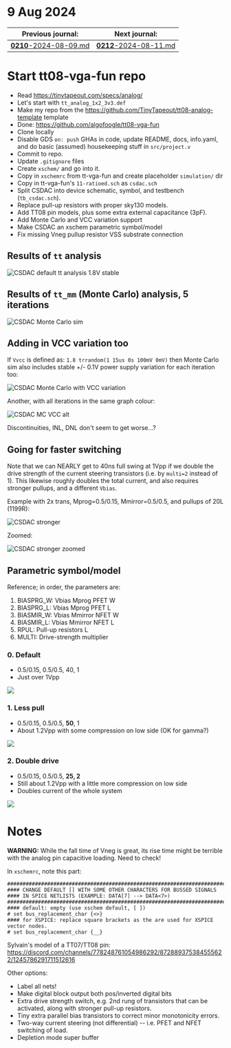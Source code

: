 # 9 Aug 2024

| Previous journal: | Next journal: |
|-|-|
| [**0210**-2024-08-09.md](./0210-2024-08-09.md) | [**0212**-2024-08-11.md](./0212-2024-08-11.md) |

# Start tt08-vga-fun repo

*   Read https://tinytapeout.com/specs/analog/
*   Let's start with `tt_analog_1x2_3v3.def`
*   Make my repo from the https://github.com/TinyTapeout/tt08-analog-template template
*   Done: https://github.com/algofoogle/tt08-vga-fun
*   Clone locally
*   Disable GDS `on: push` GHAs in code, update README, docs, info.yaml, and do basic (assumed) housekeeping stuff in `src/project.v`
*   Commit to repo.
*   Update `.gitignore` files
*   Create `xschem/` and go into it.
*   Copy in `xschemrc` from tt-vga-fun and create placeholder `simulation/` dir
*   Copy in tt-vga-fun's `11-ratioed.sch` as `csdac.sch`
*   Split CSDAC into device schematic, symbol, and testbench (`tb_csdac.sch`).
*   Replace pull-up resistors with proper sky130 models.
*   Add TT08 pin models, plus some extra external capacitance (3pF).
*   Add Monte Carlo and VCC variation support
*   Make CSDAC an xschem parametric symbol/model
*   Fix missing Vneg pullup resistor VSS substrate connection

## Results of `tt` analysis

![CSDAC default tt analysis 1.8V stable](i/0211-csdac.png)


## Results of `tt_mm` (Monte Carlo) analysis, 5 iterations

![CSDAC Monte Carlo sim](i/0211-csdac-mc.png)


## Adding in VCC variation too

If `Vvcc` is defined as: `1.8 trrandom(1 15us 0s 100mV 0mV)` then Monte Carlo sim also includes stable +/- 0.1V power supply variation for each iteration too:

![CSDAC Monte Carlo with VCC variation](i/0211-csdac-mc-vcc.png)

Another, with all iterations in the same graph colour:

![CSDAC MC VCC alt](i/0211-csdac-mc-vcc-alt.png)

Discontinuities, INL, DNL don't seem to get worse...?


## Going for faster switching

Note that we can NEARLY get to 40ns full swing at 1Vpp if we double the drive strength of the current steering transistors (i.e. by `multi=2` instead of 1). This likewise roughly doubles the total current, and also requires stronger pullups, and a different `Vbias`.

Example with 2x trans, Mprog=0.5/0.15, Mmirror=0.5/0.5, and pullups of 20L (1199R):

![CSDAC stronger](i/0211-csdac-stronger.png)

Zoomed:

![CSDAC stronger zoomed](i/0211-csdac-stronger-zoomed.png)



## Parametric symbol/model

Reference; in order, the parameters are:
1.  BIASPRG_W: Vbias Mprog PFET W
2.  BIASPRG_L: Vbias Mprog PFET L
3.  BIASMIR_W: Vbias Mmirror NFET W
4.  BIASMIR_L: Vbias Mmirror NFET L
5.  RPUL: Pull-up resistors L
6.  MULTI: Drive-strength multiplier

### 0. Default

*   0.5/0.15, 0.5/0.5, 40, 1
*   Just over 1Vpp

![](i/0211-p-0.png)


### 1. Less pull

*   0.5/0.15, 0.5/0.5, **50**, 1
*   About 1.2Vpp with some compression on low side (OK for gamma?)

![](i/0211-p-1.png)

### 2. Double drive

*   0.5/0.15, 0.5/0.5, **25, 2**
*   Still about 1.2Vpp with a little more compression on low side
*   Doubles current of the whole system

![](i/0211-p-2.png)


# Notes

**WARNING:** While the fall time of Vneg is great, its rise time might be terrible with the analog pin capacitive loading. Need to check!

In `xschemrc`, note this part:

```
###########################################################################
#### CHANGE DEFAULT [] WITH SOME OTHER CHARACTERS FOR BUSSED SIGNALS 
#### IN SPICE NETLISTS (EXAMPLE: DATA[7] --> DATA<7>) 
###########################################################################
#### default: empty (use xschem default, [ ])
# set bus_replacement_char {<>}
#### for XSPICE: replace square brackets as the are used for XSPICE vector nodes.
# set bus_replacement_char {__} 
```

Sylvain's model of a TT07/TT08 pin: https://discord.com/channels/778248761054986292/872889375384555622/1245786291711512616

Other options:
*   Label all nets!
*   Make digital block output both pos/inverted digital bits
*   Extra drive strength switch, e.g. 2nd rung of transistors that can be activated, along with stronger pull-up resistors.
*   Tiny extra parallel bias transistors to correct minor monotonicity errors.
*   Two-way current steering (not differential) -- i.e. PFET and NFET switching of load.
*   Depletion mode super buffer

